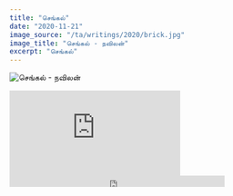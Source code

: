 ```yaml
---
title: "செங்கல்"
date: "2020-11-21"
image_source: "/ta/writings/2020/brick.jpg"
image_title: "செங்கல் - நவிலன்"
excerpt: "செங்கல்"
---
```


<!--more-->

![செங்கல் - நவிலன்](/ta/writings/2020/brick.jpg)

<div class="youtube">
<iframe src="https://www.youtube.com/embed/v3Wy-ufldr4" frameborder="0" allow="accelerometer; autoplay; encrypted-media; gyroscope; picture-in-picture" allowfullscreen>
</iframe>
</div>

<div class="sound-cloud">
<iframe width="75%" height="20" scrolling="no" frameborder="no" allow="autoplay" src="https://w.soundcloud.com/player/?url=https%3A//api.soundcloud.com/tracks/933606970&color=%23ff5500&inverse=true&auto_play=false&show_user=true">
</iframe>
</div>